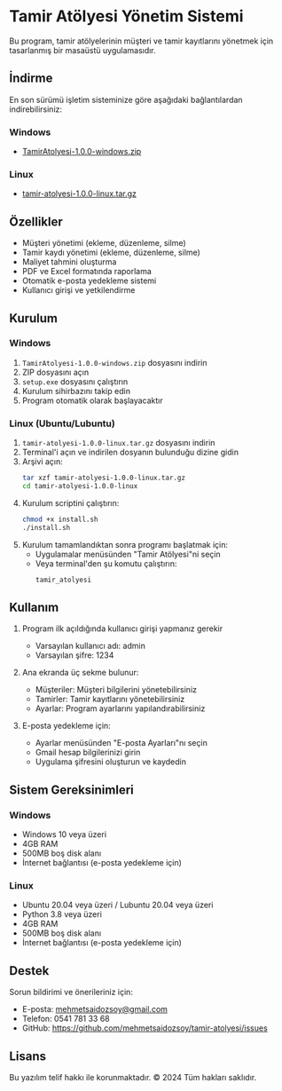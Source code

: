 # Tamir Atölyesi Yönetim Sistemi

Bu program, tamir atölyelerinin müşteri ve tamir kayıtlarını yönetmek için tasarlanmış bir masaüstü uygulamasıdır.

## İndirme

En son sürümü işletim sisteminize göre aşağıdaki bağlantılardan indirebilirsiniz:

### Windows
- [TamirAtolyesi-1.0.0-windows.zip](https://github.com/mehmetsaidozsoy/tamir-atolyesi/releases/download/v1.0.0/tamir-atolyesi-1.0.0-windows.zip)

### Linux
- [tamir-atolyesi-1.0.0-linux.tar.gz](https://github.com/mehmetsaidozsoy/tamir-atolyesi/releases/download/v1.0.0/tamir-atolyesi-1.0.0-linux.tar.gz)

## Özellikler

- Müşteri yönetimi (ekleme, düzenleme, silme)
- Tamir kaydı yönetimi (ekleme, düzenleme, silme)
- Maliyet tahmini oluşturma
- PDF ve Excel formatında raporlama
- Otomatik e-posta yedekleme sistemi
- Kullanıcı girişi ve yetkilendirme

## Kurulum

### Windows
1. `TamirAtolyesi-1.0.0-windows.zip` dosyasını indirin
2. ZIP dosyasını açın
3. `setup.exe` dosyasını çalıştırın
4. Kurulum sihirbazını takip edin
5. Program otomatik olarak başlayacaktır

### Linux (Ubuntu/Lubuntu)
1. `tamir-atolyesi-1.0.0-linux.tar.gz` dosyasını indirin
2. Terminal'i açın ve indirilen dosyanın bulunduğu dizine gidin
3. Arşivi açın:
   ```bash
   tar xzf tamir-atolyesi-1.0.0-linux.tar.gz
   cd tamir-atolyesi-1.0.0-linux
   ```
4. Kurulum scriptini çalıştırın:
   ```bash
   chmod +x install.sh
   ./install.sh
   ```
5. Kurulum tamamlandıktan sonra programı başlatmak için:
   - Uygulamalar menüsünden "Tamir Atölyesi"ni seçin
   - Veya terminal'den şu komutu çalıştırın:
     ```bash
     tamir_atolyesi
     ```

## Kullanım

1. Program ilk açıldığında kullanıcı girişi yapmanız gerekir
   - Varsayılan kullanıcı adı: admin
   - Varsayılan şifre: 1234

2. Ana ekranda üç sekme bulunur:
   - Müşteriler: Müşteri bilgilerini yönetebilirsiniz
   - Tamirler: Tamir kayıtlarını yönetebilirsiniz
   - Ayarlar: Program ayarlarını yapılandırabilirsiniz

3. E-posta yedekleme için:
   - Ayarlar menüsünden "E-posta Ayarları"nı seçin
   - Gmail hesap bilgilerinizi girin
   - Uygulama şifresini oluşturun ve kaydedin

## Sistem Gereksinimleri

### Windows
- Windows 10 veya üzeri
- 4GB RAM
- 500MB boş disk alanı
- İnternet bağlantısı (e-posta yedekleme için)

### Linux
- Ubuntu 20.04 veya üzeri / Lubuntu 20.04 veya üzeri
- Python 3.8 veya üzeri
- 4GB RAM
- 500MB boş disk alanı
- İnternet bağlantısı (e-posta yedekleme için)

## Destek

Sorun bildirimi ve önerileriniz için:
- E-posta: mehmetsaidozsoy@gmail.com
- Telefon: 0541 781 33 68
- GitHub: https://github.com/mehmetsaidozsoy/tamir-atolyesi/issues

## Lisans

Bu yazılım telif hakkı ile korunmaktadır. © 2024 Tüm hakları saklıdır. 